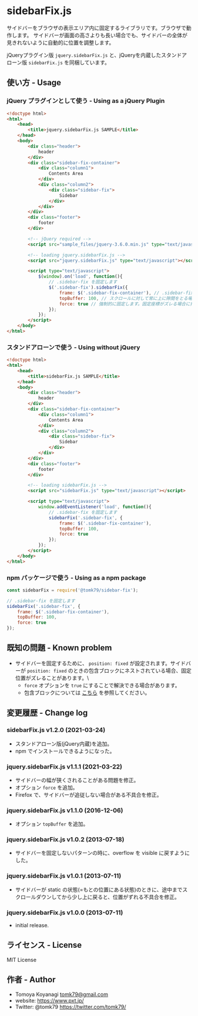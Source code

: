 # sidebarFix.js

サイドバーをブラウザの表示エリア内に固定するライブラリです。ブラウザで動作します。
サイドバーが画面の高さよりも長い場合でも、サイドバーの全体が見きれないように自動的に位置を調整します。

jQueryプラグイン版 `jquery.sidebarFix.js` と、jQueryを内蔵したスタンドアローン版 `sidebarFix.js` を同梱しています。


## 使い方 - Usage

### jQuery プラグインとして使う - Using as a jQuery Plugin

```html
<!doctype html>
<html>
	<head>
		<title>jquery.sidebarFix.js SAMPLE</title>
	</head>
	<body>
		<div class="header">
			header
		</div>
		<div class="sidebar-fix-container">
			<div class="column1">
				Contents Area
			</div>
			<div class="column2">
				<div class="sidebar-fix">
					Sidebar
				</div>
			</div>
		</div>
		<div class="footer">
			footer
		</div>

		<!-- jQuery required -->
		<script src="sample_files/jquery-3.6.0.min.js" type="text/javascript"></script>

		<!-- loading jquery.sidebarFix.js -->
		<script src="jquery.sidebarFix.js" type="text/javascript"></script>

		<script type="text/javascript">
			$(window).on('load', function(){
				// .sidebar-fix を固定します
				$('.sidebar-fix').sidebarFix({
					frame: $('.sidebar-fix-container'), // .sidebar-fix-container の上下を基準にフィットさせます
					topBuffer: 100, // スクロールに対して常に上に隙間をとる場合に指定。(固定ヘッダーがある場合など)
					force: true // 強制的に固定します。固定座標がズレる場合に指定すると、矯正的に補正します。
				});
			});
		</script>
	</body>
</html>
```


### スタンドアローンで使う - Using without jQuery

```html
<!doctype html>
<html>
	<head>
		<title>sidebarFix.js SAMPLE</title>
	</head>
	<body>
		<div class="header">
			header
		</div>
		<div class="sidebar-fix-container">
			<div class="column1">
				Contents Area
			</div>
			<div class="column2">
				<div class="sidebar-fix">
					Sidebar
				</div>
			</div>
		</div>
		<div class="footer">
			footer
		</div>

		<!-- loading sidebarFix.js -->
		<script src="sidebarFix.js" type="text/javascript"></script>

		<script type="text/javascript">
			window.addEventListener('load', function(){
				// .sidebar-fix を固定します
				sidebarFix('.sidebar-fix', {
					frame: $('.sidebar-fix-container'),
					topBuffer: 100,
					force: true
				});
			});
		</script>
	</body>
</html>
```


### npm パッケージで使う - Using as a npm package

```js
const sidebarFix = require('@tomk79/sidebar-fix');

// .sidebar-fix を固定します
sidebarFix('.sidebar-fix', {
	frame: $('.sidebar-fix-container'),
	topBuffer: 100,
	force: true
});
```



## 既知の問題 - Known problem

- サイドバーを固定するために、 `position: fixed` が設定されます。サイドバーが `position: fixed` のときの包含ブロックにネストされている場合、固定位置がズレることがあります。\
	- `force` オプションを `true` にすることで解決できる場合があります。
	- 包含ブロックについては [こちら](https://developer.mozilla.org/ja/docs/Web/CSS/Containing_block) を参照してください。


## 変更履歴 - Change log

### sidebarFix.js v1.2.0 (2021-03-24)

- スタンドアローン版(jQuery内蔵)を追加。
- npm でインストールできるようになった。

### jquery.sidebarFix.js v1.1.1 (2021-03-22)

- サイドバーの幅が狭くされることがある問題を修正。
- オプション `force` を追加。
- Firefox で、サイドバーが追従しない場合がある不具合を修正。

### jquery.sidebarFix.js v1.1.0 (2016-12-06)

- オプション `topBuffer` を追加。

### jquery.sidebarFix.js v1.0.2 (2013-07-18)

- サイドバーを固定しないパターンの時に、overflow を visible に戻すようにした。

### jquery.sidebarFix.js v1.0.1 (2013-07-11)

- サイドバーが static の状態(=もとの位置にある状態)のときに、途中までスクロールダウンしてから少し上に戻ると、位置がずれる不具合を修正。


### jquery.sidebarFix.js v1.0.0 (2013-07-11)

- initial release.

## ライセンス - License

MIT License

## 作者 - Author

- Tomoya Koyanagi <tomk79@gmail.com>
- website: <https://www.pxt.jp/>
- Twitter: @tomk79 <https://twitter.com/tomk79/>
